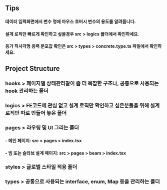 ## Tips

#### 데이터 입력화면에서 변수 명에 마우스 호버시 변수의 용도를 알려줍니다.

#### 설계 로직만 빠르게 확인하고 싶을경우 src > logics 폴더에서 확인하세요.

#### 등가 직사각형 응력 분포값 확인은 src > types > concrete.type.ts 파일에서 확인하세요.

## Project Structure

### hooks > 페이지별 상태관리같이 좀 더 복잡한 구조나, 공통으로 사용되는 hook 관리하는 폴더

### logics > FE코드에 관심 없고 설계 로직만 확인하고 싶은분들을 위해 설계 로직만 따로 만들어 놓은 폴더

### pages > 라우팅 및 UI 그리는 폴더

#### - 메인 페이지: src > pages > index.tsx

#### - 빔 또는 슬라브 설계 페이지: src > pages > beam > index.tsx

### styles > 글로벌 스타일 적용 폴더

### types > 공통으로 사용되는 interface, enum, Map 등을 관리하는 폴더
